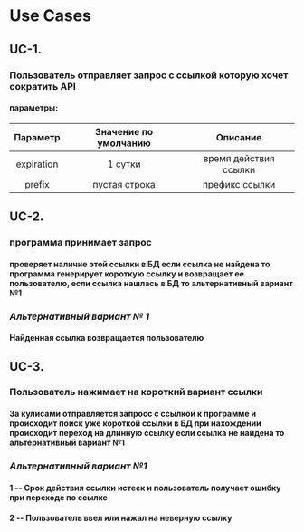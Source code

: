 # Use Cases

## UC-1.

### Пользователь отправляет запрос с ссылкой которую хочет сократить API             
                                                         
#### параметры: 
|   Параметр   | Значение по умолчанию |       Описание        |
|    :---:     |         :---:         |         :---:         |
|  expiration  |        1 сутки        | время действия ссылки |
|    prefix     |     пустая строка     |    префикс ссылки     | 

## UC-2.

### программа принимает запрос

#### проверяет наличие этой ссылки в БД если ссылка не найдена то программа генерирует короткую ссылку и возвращает ее пользователю, если ссылка нашлась в БД то альтернативный вариант  №1

### ***Альтернативный вариант № 1***

#### Найденная ссылка возвращается пользователю

## UC-3.

### Пользователь нажимает на короткий вариант ссылки

#### За кулисами отправляется запросс с ссылкой к программе и происходит поиск уже короткой ссылки в БД при нахождении происходит переход на длинную ссылку если ссылка не найдена то альтернативный вариант №1

### ***Альтернативный вариант №1***

#### 1 -- Срок действия ссылки истеек и пользователь получает ошибку при переходе по ссылке

#### 2 -- Пользователь ввел или нажал на неверную ссылку